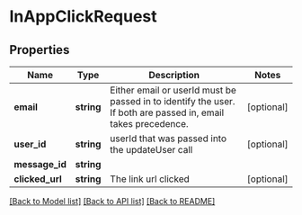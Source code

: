 # InAppClickRequest

## Properties
Name | Type | Description | Notes
------------ | ------------- | ------------- | -------------
**email** | **string** | Either email or userId must be passed in to identify the user. If both are passed in, email takes precedence. | [optional] 
**user_id** | **string** | userId that was passed into the updateUser call | [optional] 
**message_id** | **string** |  | 
**clicked_url** | **string** | The link url clicked | [optional] 

[[Back to Model list]](../../README.md#documentation-for-models) [[Back to API list]](../../README.md#documentation-for-api-endpoints) [[Back to README]](../../README.md)


